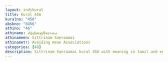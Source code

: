 ```yaml
---
layout: indikural
title: Kural 456
kuralno: "456"
abskno: "0456"
athino: "46"
athiname: சிற்றினஞ்சேராமை
athinameen: Sittrinam Saeraamai
athinametr: Avoiding mean Associations
categories: [46]
description: Sittrinam Saeraamai kural 456 with meaning in tamil and english 
---
```


